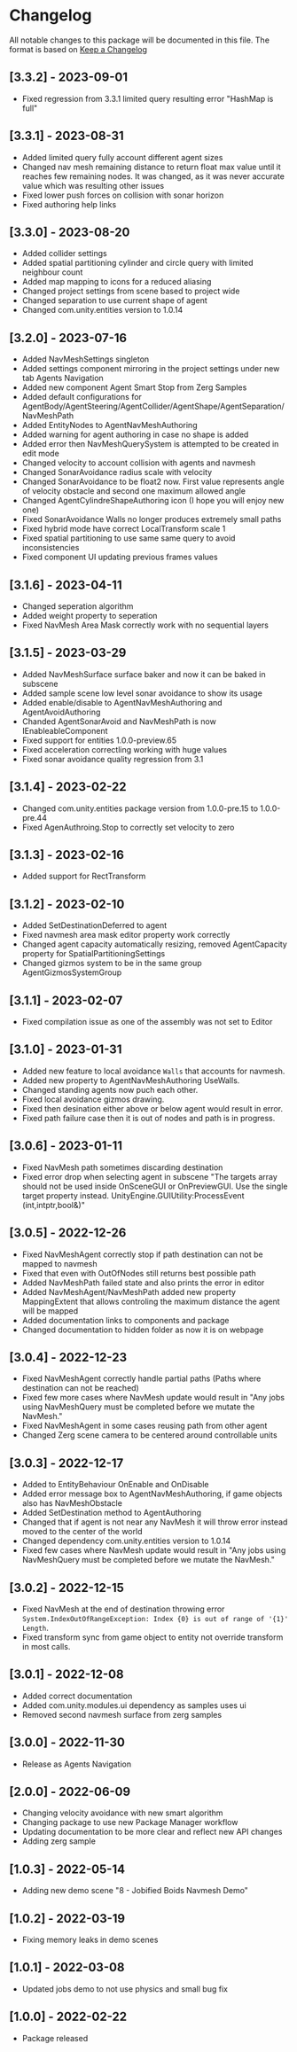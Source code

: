 # Changelog
All notable changes to this package will be documented in this file. The format is based on [Keep a Changelog](http://keepachangelog.com/en/1.0.0/)

## [3.3.2] - 2023-09-01
- Fixed regression from 3.3.1 limited query resulting error "HashMap is full"

## [3.3.1] - 2023-08-31
- Added limited query fully account different agent sizes
- Changed nav mesh remaining distance to return float max value until it reaches few remaining nodes. It was changed, as it was never accurate value which was resulting other issues
- Fixed lower push forces on collision with sonar horizon
- Fixed authoring help links

## [3.3.0] - 2023-08-20
- Added collider settings
- Added spatial partitioning cylinder and circle query with limited neighbour count
- Added map mapping to icons for a reduced aliasing
- Changed project settings from scene based to project wide
- Changed separation to use current shape of agent
- Changed com.unity.entities version to 1.0.14

## [3.2.0] - 2023-07-16
- Added NavMeshSettings singleton
- Added settings component mirroring in the project settings under new tab Agents Navigation
- Added new component Agent Smart Stop from Zerg Samples
- Added default configurations for AgentBody/AgentSteering/AgentCollider/AgentShape/AgentSeparation/NavMeshPath
- Added EntityNodes to AgentNavMeshAuthoring
- Added warning for agent authoring in case no shape is added
- Added error then NavMeshQuerySystem is attempted to be created in edit mode
- Changed velocity to account collision with agents and navmesh
- Changed SonarAvoidance radius scale with velocity
- Changed SonarAvoidance  to be float2 now. First value represents angle of velocity obstacle and second one maximum allowed angle
- Changed AgentCylindreShapeAuthoring icon (I hope you will enjoy new one)
- Fixed SonarAvoidance Walls no longer produces extremely small paths
- Fixed hybrid mode have correct LocalTransform scale 1
- Fixed spatial partitioning to use same same query to avoid inconsistencies
- Fixed component UI updating previous frames values

## [3.1.6] - 2023-04-11
- Changed seperation algorithm
- Added weight property to seperation
- Fixed NavMesh Area Mask correctly work with no sequential layers

## [3.1.5] - 2023-03-29
- Added NavMeshSurface surface baker and now it can be baked in subscene
- Added sample scene low level sonar avoidance to show its usage
- Added enable/disable to AgentNavMeshAuthoring and AgentAvoidAuthoring
- Chanded AgentSonarAvoid and NavMeshPath is now IEnableableComponent
- Fixed support for entities 1.0.0-preview.65
- Fixed acceleration correctling working with huge values
- Fixed sonar avoidance quality regression from 3.1

## [3.1.4] - 2023-02-22
- Changed com.unity.entities package version from 1.0.0-pre.15 to 1.0.0-pre.44
- Fixed AgenAuthroing.Stop to correctly set velocity to zero

## [3.1.3] - 2023-02-16
- Added support for RectTransform

## [3.1.2] - 2023-02-10
- Added SetDestinationDeferred to agent
- Fixed navmesh area mask editor property work correctly
- Changed agent capacity automatically resizing, removed AgentCapacity property for SpatialPartitioningSettings
- Changed gizmos system to be in the same group AgentGizmosSystemGroup

## [3.1.1] - 2023-02-07
- Fixed compilation issue as one of the assembly was not set to Editor

## [3.1.0] - 2023-01-31
- Added new feature to local avoidance `Walls` that accounts for navmesh.
- Added new property to AgentNavMeshAuthoring UseWalls.
- Changed standing agents now puch each other.
- Fixed local avoidance gizmos drawing.
- Fixed then desination either above or below agent would result in error.
- Fixed path failure case then it is out of nodes and path is in progress.

## [3.0.6] - 2023-01-11
- Fixed NavMesh path sometimes discarding destination
- Fixed error drop when selecting agent in subscene "The targets array should not be used inside OnSceneGUI or OnPreviewGUI. Use the single target property instead.
UnityEngine.GUIUtility:ProcessEvent (int,intptr,bool&)"

## [3.0.5] - 2022-12-26
- Fixed NavMeshAgent correctly stop if path destination can not be mapped to navmesh
- Fixed that even with OutOfNodes still returns best possible path
- Added NavMeshPath failed state and also prints the error in editor
- Added NavMeshAgent/NavMeshPath added new property MappingExtent that allows controling the maximum distance the agent will be mapped
- Added documentation links to components and package
- Changed documentation to hidden folder as now it is on webpage

## [3.0.4] - 2022-12-23
- Fixed NavMeshAgent correctly handle partial paths (Paths where destination can not be reached)
- Fixed few more cases where NavMesh update would result in "Any jobs using NavMeshQuery must be completed before we mutate the NavMesh."
- Fixed NavMeshAgent in some cases reusing path from other agent
- Changed Zerg scene camera to be centered around controllable units

## [3.0.3] - 2022-12-17
- Added to EntityBehaviour OnEnable and OnDisable
- Added error message box to AgentNavMeshAuthoring, if game objects also has NavMeshObstacle
- Added SetDestination method to AgentAuthoring
- Changed that if agent is not near any NavMesh it will throw error instead moved to the center of the world
- Changed dependency com.unity.entities version to 1.0.14
- Fixed few cases where NavMesh update would result in "Any jobs using NavMeshQuery must be completed before we mutate the NavMesh." 

## [3.0.2] - 2022-12-15
- Fixed NavMesh at the end of destination throwing error `System.IndexOutOfRangeException: Index {0} is out of range of '{1}' Length`.
- Fixed transform sync from game object to entity not override transform in most calls.

## [3.0.1] - 2022-12-08
- Added correct documentation
- Added com.unity.modules.ui dependency as samples uses ui
- Removed second navmesh surface from zerg samples

## [3.0.0] - 2022-11-30
- Release as Agents Navigation

## [2.0.0] - 2022-06-09
- Changing velocity avoidance with new smart algorithm
- Changing package to use new Package Manager workflow
- Updating documentation to be more clear and reflect new API changes
- Adding zerg sample

## [1.0.3] - 2022-05-14
- Adding new demo scene "8 - Jobified Boids Navmesh Demo"

## [1.0.2] - 2022-03-19
- Fixing memory leaks in demo scenes

## [1.0.1] - 2022-03-08
- Updated jobs demo to not use physics and small bug fix

## [1.0.0] - 2022-02-22
- Package released